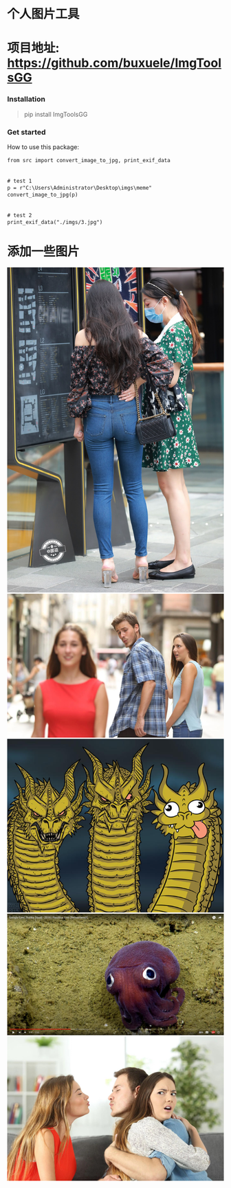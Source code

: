 # 个人图片工具

# 项目地址:  https://github.com/buxuele/ImgToolsGG



### Installation

> pip install ImgToolsGG

### Get started
How to use this package:

```
from src import convert_image_to_jpg, print_exif_data


# test 1
p = r"C:\Users\Administrator\Desktop\imgs\meme"
convert_image_to_jpg(p)


# test 2
print_exif_data("./imgs/3.jpg")

```


# 添加一些图片


![图片描述](./imgs/2.jpg)
![图片描述](./imgs/3.jpg)
![图片描述](./imgs/4.jpg)
![图片描述](./imgs/5.jpg)
![图片描述](./imgs/6.jpg)

